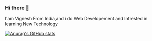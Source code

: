 ### Hi there 👋

I'am Vignesh From India,and i do Web Developement and Intrested in learning New Technology 

[![Anurag's GitHub stats](https://github-readme-stats.vercel.app/api?username=Senku01)](https://github.com/anuraghazra/github-readme-stats)

<!--
**Senku01/Senku01** is a ✨ _special_ ✨ repository because its `README.md` (this file) appears on your GitHub profile.

Here are some ideas to get you started:

- 🔭 I’m currently working on ...
- 🌱 I’m currently learning ...
- 👯 I’m looking to collaborate on ...
- 🤔 I’m looking for help with ...
- 💬 Ask me about ...
- 📫 How to reach me: ...
- 😄 Pronouns: ...
- ⚡ Fun fact: ...
-->
